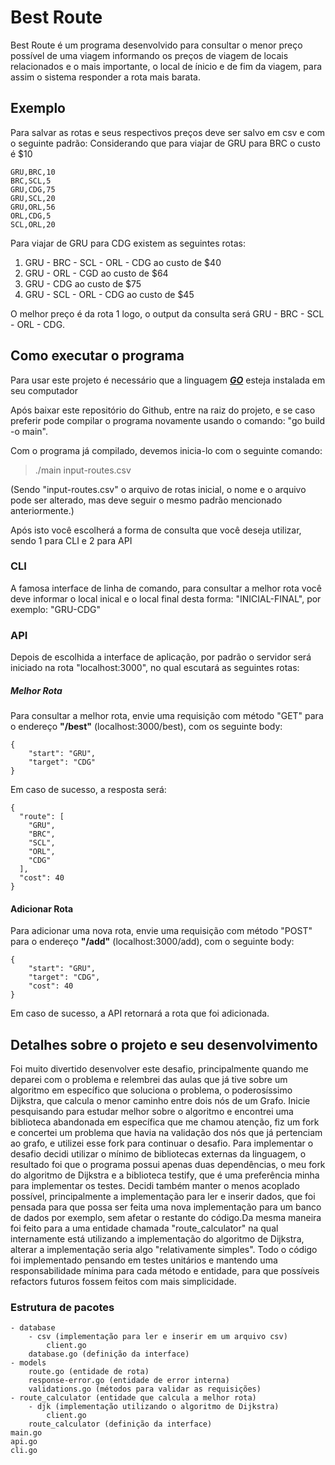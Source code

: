 # Best Route

Best Route é um programa desenvolvido para consultar o menor preço possível de uma viagem informando os preços de viagem de locais relacionados e o mais importante, o local de ínicio e de fim da viagem, para assim o sistema responder a rota mais barata.

## Exemplo
Para salvar as rotas e seus respectivos preços deve ser salvo em csv e com o seguinte padrão:
Considerando que para viajar de GRU para BRC o custo é $10
```
GRU,BRC,10
BRC,SCL,5
GRU,CDG,75
GRU,SCL,20
GRU,ORL,56
ORL,CDG,5
SCL,ORL,20
```
Para viajar de GRU para CDG existem as seguintes rotas:

1. GRU - BRC - SCL - ORL - CDG ao custo de $40
2. GRU - ORL - CGD ao custo de $64
3. GRU - CDG ao custo de $75
4. GRU - SCL - ORL - CDG ao custo de $45

O melhor preço é da rota 1 logo, o output da consulta será GRU - BRC - SCL - ORL - CDG.

## Como executar o programa
Para usar este projeto é necessário que a linguagem ***[GO](https://golang.org/)*** esteja instalada em seu computador

Após baixar este repositório do Github, entre na raiz do projeto, e se caso preferir pode compilar o programa novamente usando o comando: "go build -o main".

Com o programa já compilado, devemos inicia-lo com o seguinte comando:
> ./main input-routes.csv

(Sendo "input-routes.csv" o arquivo de rotas inicial, o nome e o arquivo pode ser alterado, mas deve seguir o mesmo padrão mencionado anteriormente.)

Após isto você escolherá a forma de consulta que você deseja utilizar, sendo 1 para CLI e 2 para API

### CLI
A famosa interface de linha de comando, para consultar a melhor rota você deve informar o local inical e o local final desta forma: "INICIAL-FINAL", por exemplo: "GRU-CDG"

### API
Depois de escolhida a interface de aplicação, por padrão o servidor será iniciado na rota "localhost:3000", no qual escutará as seguintes rotas:

##### Melhor Rota
Para consultar a melhor rota, envie uma requisição com método "GET" para o endereço **"/best"** (localhost:3000/best), com os seguinte body:
```
{
	"start": "GRU",
	"target": "CDG"
}
```
Em caso de sucesso, a resposta será:
```
{
  "route": [
    "GRU",
    "BRC",
    "SCL",
    "ORL",
    "CDG"
  ],
  "cost": 40
}
```
#### Adicionar Rota
Para adicionar uma nova rota, envie uma requisição com método "POST" para o endereço **"/add"** (localhost:3000/add), com o seguinte body:

```
{
	"start": "GRU",
	"target": "CDG",
	"cost": 40
}
```
Em caso de sucesso, a API retornará a rota que foi adicionada.

## Detalhes sobre o projeto e seu desenvolvimento
Foi muito divertido desenvolver este desafio, principalmente quando me deparei com o problema e relembrei das aulas que já tive sobre um algoritmo em específico que soluciona o problema, o poderosíssimo Dijkstra, que calcula o menor caminho entre dois nós de um Grafo.
Inicie pesquisando para estudar melhor sobre o algoritmo e encontrei uma biblioteca abandonada em específica que me chamou atenção, fiz um fork e concertei um problema que havia na validação dos nós que já pertenciam ao grafo, e utilizei esse fork para continuar o desafio.
Para implementar o desafio decidi utilizar o mínimo de bibliotecas externas da linguagem, o resultado foi que o programa possui apenas duas dependências, o meu fork do algoritmo de Dijkstra e a biblioteca testify, que é uma preferência minha para implementar os testes.
Decidi também manter o menos acoplado possível, principalmente a implementação para ler e inserir dados, que foi pensada para que possa ser feita uma nova implementação para um banco de dados por exemplo, sem afetar o restante do código.Da mesma maneira foi feito para a uma entidade chamada "route_calculator" na qual internamente está utilizando a implementação do algoritmo de Dijkstra, alterar a implementação seria algo "relativamente simples".
Todo o código foi implementado pensando em testes unitários e mantendo uma responsabilidade mínima para cada método e entidade, para que possíveis refactors futuros fossem feitos com mais simplicidade.

### Estrutura de pacotes

```
- database
    - csv (implementação para ler e inserir em um arquivo csv)
        client.go
    database.go (definição da interface)
- models
    route.go (entidade de rota)
    response-error.go (entidade de error interna)
    validations.go (métodos para validar as requisições)
- route_calculator (entidade que calcula a melhor rota)
    - djk (implementação utilizando o algoritmo de Dijkstra)
        client.go
    route_calculator (definição da interface)
main.go
api.go
cli.go
```